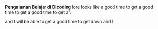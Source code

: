 **Pengalaman Belajar di Dicoding**
lore looks like a good time to get a good time to get a good time to get a \


and I will be able to get a good time to get 
dawn and I 
